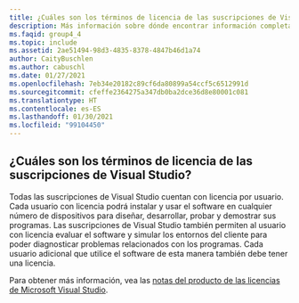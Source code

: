 ```yaml
---
title: ¿Cuáles son los términos de licencia de las suscripciones de Visual Studio?
description: Más información sobre dónde encontrar información completa sobre los términos de licencia de Visual Studio
ms.faqid: group4_4
ms.topic: include
ms.assetid: 2ae51494-98d3-4835-8378-4847b46d1a74
author: CaityBuschlen
ms.author: cabuschl
ms.date: 01/27/2021
ms.openlocfilehash: 7eb34e20182c89cf6da80899a54ccf5c6512991d
ms.sourcegitcommit: cfeffe2364275a347db0ba2dce36d8e80001c081
ms.translationtype: HT
ms.contentlocale: es-ES
ms.lasthandoff: 01/30/2021
ms.locfileid: "99104450"
---
```

## <a name="what-are-the-licensing-terms-for-visual-studio-subscriptions"></a>¿Cuáles son los términos de licencia de las suscripciones de Visual Studio? 

Todas las suscripciones de Visual Studio cuentan con licencia por usuario.  Cada usuario con licencia podrá instalar y usar el software en cualquier número de dispositivos para diseñar, desarrollar, probar y demostrar sus programas.  Las suscripciones de Visual Studio también permiten al usuario con licencia evaluar el software y simular los entornos del cliente para poder diagnosticar problemas relacionados con los programas.  Cada usuario adicional que utilice el software de esta manera también debe tener una licencia. 

Para obtener más información, vea las [notas del producto de las licencias de Microsoft Visual Studio](https://aka.ms/vslicensing). 
